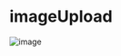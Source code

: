 # imageUpload

![image](https://user-images.githubusercontent.com/62290677/142288523-35631c09-a9cf-4d92-b6a1-a55b91e1c39f.png)
